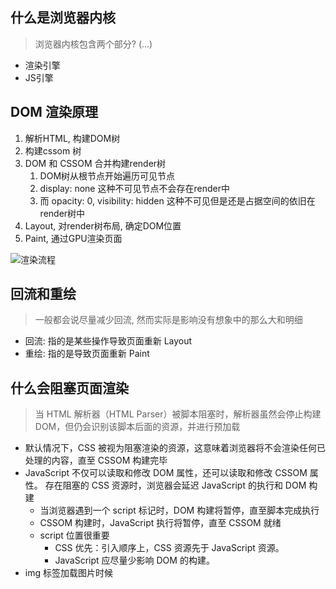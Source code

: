 ## 什么是浏览器内核
> 浏览器内核包含两个部分? (...)

+ 渲染引擎
+ JS引擎

## DOM 渲染原理

1. 解析HTML, 构建DOM树
2. 构建cssom 树
3. DOM 和 CSSOM 合并构建render树
   1. DOM树从根节点开始遍历可见节点
   2. display: none 这种不可见节点不会存在render中
   3. 而 opacity: 0, visibility: hidden 这种不可见但是还是占据空间的依旧在render树中
4. Layout, 对render树布局, 确定DOM位置
5. Paint, 通过GPU渲染页面

![渲染流程](https://img-blog.csdnimg.cn/img_convert/fc4abe6cf7dc41d2c32bd9cf4831f0e8.png)

## 回流和重绘
> 一般都会说尽量减少回流, 然而实际是影响没有想象中的那么大和明细
+ 回流: 指的是某些操作导致页面重新 Layout
+ 重绘: 指的是导致页面重新 Paint

## 什么会阻塞页面渲染
> 当 HTML 解析器（HTML Parser）被脚本阻塞时，解析器虽然会停止构建 DOM，但仍会识别该脚本后面的资源，并进行预加载

+ 默认情况下，CSS 被视为阻塞渲染的资源，这意味着浏览器将不会渲染任何已处理的内容，直至 CSSOM 构建完毕
+ JavaScript 不仅可以读取和修改 DOM 属性，还可以读取和修改 CSSOM 属性。
存在阻塞的 CSS 资源时，浏览器会延迟 JavaScript 的执行和 DOM 构建
  + 当浏览器遇到一个 script 标记时，DOM 构建将暂停，直至脚本完成执行
  + CSSOM 构建时，JavaScript 执行将暂停，直至 CSSOM 就绪
  + script 位置很重要
    + CSS 优先：引入顺序上，CSS 资源先于 JavaScript 资源。
    + JavaScript 应尽量少影响 DOM 的构建。
+ img 标签加载图片时候

